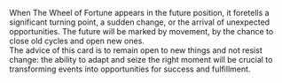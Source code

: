 When The Wheel of Fortune appears in the future position, it foretells a significant turning point, a sudden change, or the arrival of unexpected opportunities. The future will be marked by movement, by the chance to close old cycles and open new ones.  
The advice of this card is to remain open to new things and not resist change: the ability to adapt and seize the right moment will be crucial to transforming events into opportunities for success and fulfillment.
